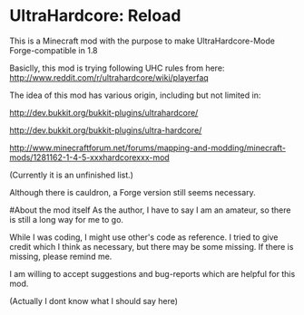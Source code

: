 # UltraHardcore: Reload
This is a Minecraft mod with the purpose to make UltraHardcore-Mode Forge-compatible in 1.8

Basiclly, this mod is trying following UHC rules from here: http://www.reddit.com/r/ultrahardcore/wiki/playerfaq

The idea of this mod has various origin, including but not limited in:

http://dev.bukkit.org/bukkit-plugins/ultrahardcore/

http://dev.bukkit.org/bukkit-plugins/ultra-hardcore/

http://www.minecraftforum.net/forums/mapping-and-modding/minecraft-mods/1281162-1-4-5-xxxhardcorexxx-mod

(Currently it is an unfinished list.)

Although there is cauldron, a Forge version still seems necessary.

#About the mod itself
As the author, I have to say I am an amateur, so there is still a long way for me to go.

While I was coding, I might use other's code as reference. 
I tried to give credit which I think as necessary, but there may be some missing. If there is missing, please remind me.

I am willing to accept suggestions and bug-reports which are helpful for this mod.

(Actually I dont know what I should say here)
